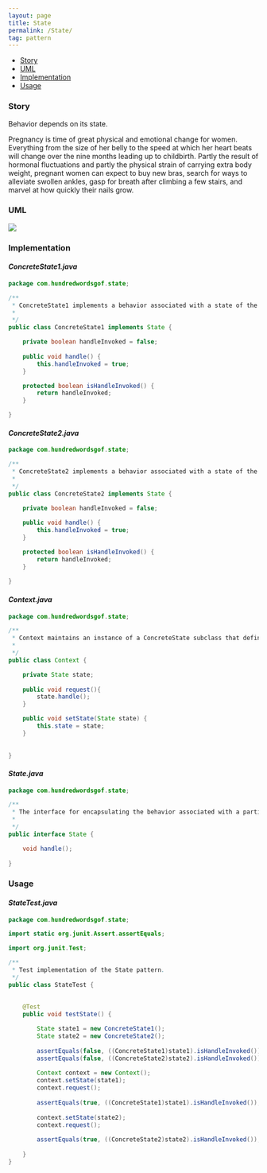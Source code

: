 ```yaml
---
layout: page
title: State
permalink: /State/
tag: pattern
---
```


* [Story](#Story)
* [UML](#UML)
* [Implementation](#Implementation)
* [Usage](#Usage)


###  <a id="Story"></a>Story 

Behavior depends on its state.

Pregnancy is time of great physical and emotional change for women. 
Everything from the size of her belly to the speed at which her heart beats will change over the nine months leading up to childbirth. 
Partly the result of hormonal fluctuations and partly the physical strain of carrying extra body weight, pregnant women can expect to buy new bras, 
search for ways to alleviate swollen ankles, gasp for breath after climbing a few stairs, and marvel at how quickly their nails grow.



###  <a id="UML"></a>UML 
[![]({{site.baseurl}}/assets/img/state.png)]({{site.baseurl}}/assets/img/state.png)

###  <a id="Implementation"></a>Implementation 

#### *ConcreteState1.java* 
```java 
package com.hundredwordsgof.state;

/** 
 * ConcreteState1 implements a behavior associated with a state of the Context.
 *
 */
public class ConcreteState1 implements State {

	private boolean handleInvoked = false;
	
	public void handle() {
		this.handleInvoked = true;
	}

	protected boolean isHandleInvoked() {
		return handleInvoked;
	}

}
```

#### *ConcreteState2.java* 
```java 
package com.hundredwordsgof.state;

/** 
 * ConcreteState2 implements a behavior associated with a state of the Context.
 *
 */
public class ConcreteState2 implements State {

	private boolean handleInvoked = false;
	
	public void handle() {
		this.handleInvoked = true;		
	}

	protected boolean isHandleInvoked() {
		return handleInvoked;
	}
	
}
```

#### *Context.java* 
```java 
package com.hundredwordsgof.state;

/** 
 * Context maintains an instance of a ConcreteState subclass that defines the current state.
 *
 */
public class Context {

	private State state;
	
	public void request(){
		state.handle();
	}

	public void setState(State state) {
		this.state = state;
	}
	
	
}
```

#### *State.java* 
```java 
package com.hundredwordsgof.state;

/**
 * The interface for encapsulating the behavior associated with a particular state of the Context.
 *
 */
public interface State {

	void handle();
	
}
```

###  <a id="Usage"></a>Usage 

#### *StateTest.java* 
```java 
package com.hundredwordsgof.state;

import static org.junit.Assert.assertEquals;

import org.junit.Test;

/**
 * Test implementation of the State pattern.
 */
public class StateTest {
	
	
	@Test
	public void testState() {

		State state1 = new ConcreteState1();
		State state2 = new ConcreteState2();
				
		assertEquals(false, ((ConcreteState1)state1).isHandleInvoked());
		assertEquals(false, ((ConcreteState2)state2).isHandleInvoked());
		
		Context context = new Context();
		context.setState(state1);
		context.request();
		
		assertEquals(true, ((ConcreteState1)state1).isHandleInvoked());
		
		context.setState(state2);
		context.request();
		
		assertEquals(true, ((ConcreteState2)state2).isHandleInvoked());
				
	}		
}
```

